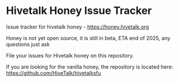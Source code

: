 # Hivetalk Honey Issue Tracker

Issue tracker for hivetalk honey - https://honey.hivetalk.org

Honey is not yet open source, it is still in beta, ETA end of 2025, any questions just ask

File your issues for Hivetalk honey on this repository. 

If you are looking for the vanilla honey, the repository is located here: https://github.com/HiveTalk/hivetalksfu
